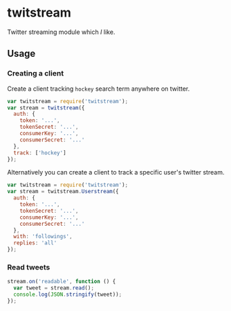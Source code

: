 # twitstream
Twitter streaming module which *I* like.

## Usage

### Creating a client
Create a client tracking `hockey` search term anywhere on twitter.
```js
var twitstream = require('twitstream');
var stream = twitstream({
  auth: {
    token: '...',
    tokenSecret: '...',
    consumerKey: '...',
    consumerSecret: '...'
  },
  track: ['hockey']
});
```

Alternatively you can create a client to track a specific user's twitter stream.
```js
var twitstream = require('twitstream');
var stream = twitstream.Userstream({
  auth: {
    token: '...',
    tokenSecret: '...',
    consumerKey: '...',
    consumerSecret: '...'
  },
  with: 'followings',
  replies: 'all'
});
```

### Read tweets
```js
stream.on('readable', function () {
  var tweet = stream.read();
  console.log(JSON.stringify(tweet));
});
```